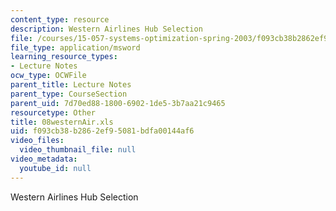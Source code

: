 ```yaml
---
content_type: resource
description: Western Airlines Hub Selection
file: /courses/15-057-systems-optimization-spring-2003/f093cb38b2862ef95081bdfa00144af6_08westernAir.xls
file_type: application/msword
learning_resource_types:
- Lecture Notes
ocw_type: OCWFile
parent_title: Lecture Notes
parent_type: CourseSection
parent_uid: 7d70ed88-1800-6902-1de5-3b7aa21c9465
resourcetype: Other
title: 08westernAir.xls
uid: f093cb38-b286-2ef9-5081-bdfa00144af6
video_files:
  video_thumbnail_file: null
video_metadata:
  youtube_id: null
---
```

Western Airlines Hub Selection

